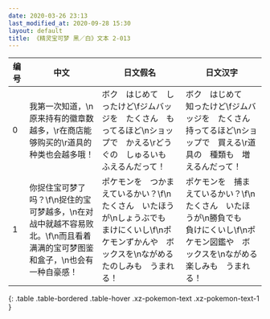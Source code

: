 ```yaml
---
date: 2020-03-26 23:13
last_modified_at: 2020-09-28 15:30
layout: default
title: 《精灵宝可梦 黑／白》文本 2-013
---
```

| 编号 | 中文 | 日文假名 | 日文汉字 |
| ---- | ---- | ---- | --- |
| 0 | 我第一次知道，\n原来持有的徽章数越多，\r在商店能够购买的\r道具的种类也会越多哦！ | ボク　はじめて　しったけど\fジムバッジを　たくさん　もってるほど\nショップで　かえる\rどうぐの　しゅるいも　ふえるんだって！ | ボク　はじめて　知ったけど\fジムバッジを　たくさん　持ってるほど\nショップで　買える\r道具の　種類も　増えるんだって！ |
| 1 | 你捉住宝可梦了吗？\f\n捉住的宝可梦越多，\n在对战中就越不容易败北。\f\n而且看着满满的宝可梦图鉴和盒子，\n也会有一种自豪感！ | ポケモンを　つかまえているかい？\f\nたくさん　いたほうが\nしょうぶでも　まけにくいし\f\nポケモンずかんや　ボックスを\nながめる　たのしみも　うまれる！ | ポケモンを　捕まえているかい？\f\nたくさん　いたほうが\n勝負でも　負けにくいし\f\nポケモン図鑑や　ボックスを\nながめる　楽しみも　うまれる！ |
{: .table .table-bordered .table-hover .xz-pokemon-text .xz-pokemon-text-1 }